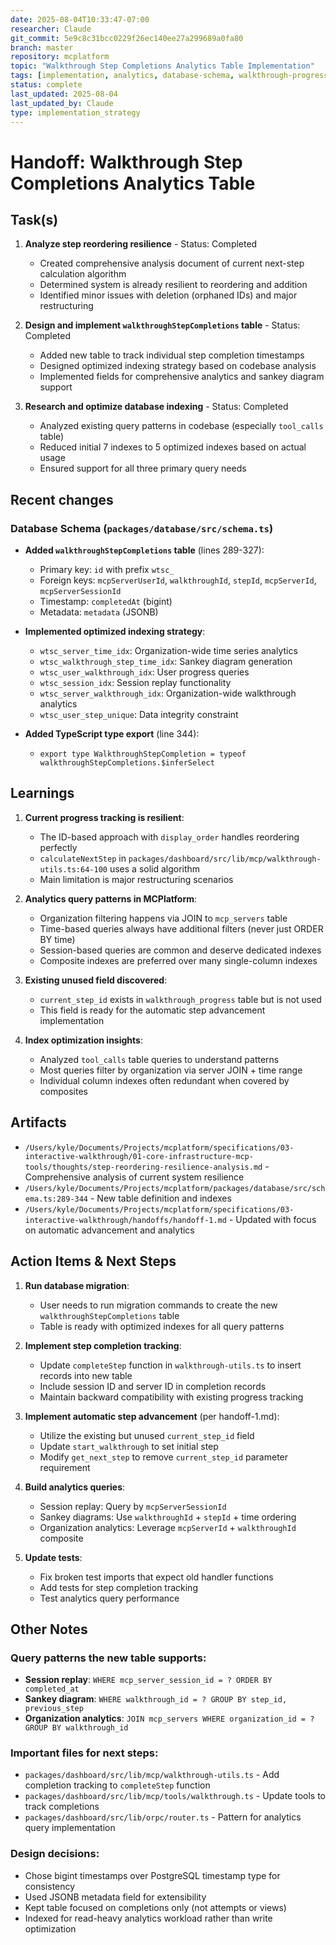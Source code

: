 ```yaml
---
date: 2025-08-04T10:33:47-07:00
researcher: Claude
git_commit: 5e9c8c31bcc0229f26ec140ee27a299689a0fa80
branch: master
repository: mcplatform
topic: "Walkthrough Step Completions Analytics Table Implementation"
tags: [implementation, analytics, database-schema, walkthrough-progress, indexing-strategy]
status: complete
last_updated: 2025-08-04
last_updated_by: Claude
type: implementation_strategy
---
```


# Handoff: Walkthrough Step Completions Analytics Table

## Task(s)

1. **Analyze step reordering resilience** - Status: Completed
   - Created comprehensive analysis document of current next-step calculation algorithm
   - Determined system is already resilient to reordering and addition
   - Identified minor issues with deletion (orphaned IDs) and major restructuring

2. **Design and implement `walkthroughStepCompletions` table** - Status: Completed
   - Added new table to track individual step completion timestamps
   - Designed optimized indexing strategy based on codebase analysis
   - Implemented fields for comprehensive analytics and sankey diagram support

3. **Research and optimize database indexing** - Status: Completed
   - Analyzed existing query patterns in codebase (especially `tool_calls` table)
   - Reduced initial 7 indexes to 5 optimized indexes based on actual usage
   - Ensured support for all three primary query needs

## Recent changes

### Database Schema (`packages/database/src/schema.ts`)
- **Added `walkthroughStepCompletions` table** (lines 289-327):
  - Primary key: `id` with prefix `wtsc_`
  - Foreign keys: `mcpServerUserId`, `walkthroughId`, `stepId`, `mcpServerId`, `mcpServerSessionId`
  - Timestamp: `completedAt` (bigint)
  - Metadata: `metadata` (JSONB)
  
- **Implemented optimized indexing strategy**:
  - `wtsc_server_time_idx`: Organization-wide time series analytics
  - `wtsc_walkthrough_step_time_idx`: Sankey diagram generation
  - `wtsc_user_walkthrough_idx`: User progress queries
  - `wtsc_session_idx`: Session replay functionality
  - `wtsc_server_walkthrough_idx`: Organization-wide walkthrough analytics
  - `wtsc_user_step_unique`: Data integrity constraint

- **Added TypeScript type export** (line 344):
  - `export type WalkthroughStepCompletion = typeof walkthroughStepCompletions.$inferSelect`

## Learnings

1. **Current progress tracking is resilient**:
   - The ID-based approach with `display_order` handles reordering perfectly
   - `calculateNextStep` in `packages/dashboard/src/lib/mcp/walkthrough-utils.ts:64-100` uses a solid algorithm
   - Main limitation is major restructuring scenarios

2. **Analytics query patterns in MCPlatform**:
   - Organization filtering happens via JOIN to `mcp_servers` table
   - Time-based queries always have additional filters (never just ORDER BY time)
   - Session-based queries are common and deserve dedicated indexes
   - Composite indexes are preferred over many single-column indexes

3. **Existing unused field discovered**:
   - `current_step_id` exists in `walkthrough_progress` table but is not used
   - This field is ready for the automatic step advancement implementation

4. **Index optimization insights**:
   - Analyzed `tool_calls` table queries to understand patterns
   - Most queries filter by organization via server JOIN + time range
   - Individual column indexes often redundant when covered by composites

## Artifacts

- `/Users/kyle/Documents/Projects/mcplatform/specifications/03-interactive-walkthrough/01-core-infrastructure-mcp-tools/thoughts/step-reordering-resilience-analysis.md` - Comprehensive analysis of current system resilience
- `/Users/kyle/Documents/Projects/mcplatform/packages/database/src/schema.ts:289-344` - New table definition and indexes
- `/Users/kyle/Documents/Projects/mcplatform/specifications/03-interactive-walkthrough/handoffs/handoff-1.md` - Updated with focus on automatic advancement and analytics

## Action Items & Next Steps

1. **Run database migration**:
   - User needs to run migration commands to create the new `walkthroughStepCompletions` table
   - Table is ready with optimized indexes for all query patterns

2. **Implement step completion tracking**:
   - Update `completeStep` function in `walkthrough-utils.ts` to insert records into new table
   - Include session ID and server ID in completion records
   - Maintain backward compatibility with existing progress tracking

3. **Implement automatic step advancement** (per handoff-1.md):
   - Utilize the existing but unused `current_step_id` field
   - Update `start_walkthrough` to set initial step
   - Modify `get_next_step` to remove `current_step_id` parameter requirement

4. **Build analytics queries**:
   - Session replay: Query by `mcpServerSessionId` 
   - Sankey diagrams: Use `walkthroughId` + `stepId` + time ordering
   - Organization analytics: Leverage `mcpServerId` + `walkthroughId` composite

5. **Update tests**:
   - Fix broken test imports that expect old handler functions
   - Add tests for step completion tracking
   - Test analytics query performance

## Other Notes

### Query patterns the new table supports:
- **Session replay**: `WHERE mcp_server_session_id = ? ORDER BY completed_at`
- **Sankey diagram**: `WHERE walkthrough_id = ? GROUP BY step_id, previous_step`
- **Organization analytics**: `JOIN mcp_servers WHERE organization_id = ? GROUP BY walkthrough_id`

### Important files for next steps:
- `packages/dashboard/src/lib/mcp/walkthrough-utils.ts` - Add completion tracking to `completeStep` function
- `packages/dashboard/src/lib/mcp/tools/walkthrough.ts` - Update tools to track completions
- `packages/dashboard/src/lib/orpc/router.ts` - Pattern for analytics query implementation

### Design decisions:
- Chose bigint timestamps over PostgreSQL timestamp type for consistency
- Used JSONB metadata field for extensibility
- Kept table focused on completions only (not attempts or views)
- Indexed for read-heavy analytics workload rather than write optimization